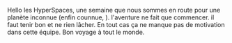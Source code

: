 Hello les HyperSpaces,
une semaine que nous sommes en route pour une planète inconnue (enfin counnue, ). l'aventure ne fait que commencer. il faut tenir bon et ne rien lâcher.
En tout cas ça ne manque pas de motivation dans cette équipe.
Bon voyage à tout le monde.
